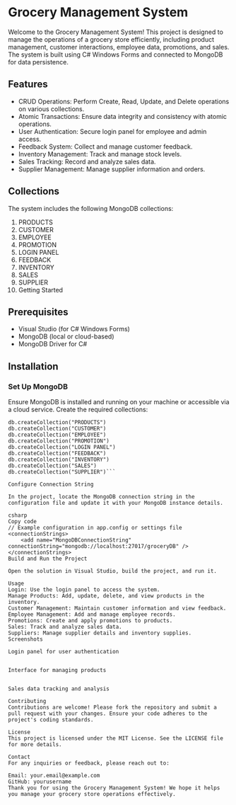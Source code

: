 # Grocery Management System
Welcome to the Grocery Management System! This project is designed to manage the operations of a grocery store efficiently, including product management, customer interactions, employee data, promotions, and sales. The system is built using C# Windows Forms and connected to MongoDB for data persistence.

## Features
+ CRUD Operations: Perform Create, Read, Update, and Delete operations on various collections.
+ Atomic Transactions: Ensure data integrity and consistency with atomic operations.
+ User Authentication: Secure login panel for employee and admin access.
+ Feedback System: Collect and manage customer feedback.
+ Inventory Management: Track and manage stock levels.
+ Sales Tracking: Record and analyze sales data.
+ Supplier Management: Manage supplier information and orders.
## Collections
The system includes the following MongoDB collections:

1. PRODUCTS
2. CUSTOMER
3. EMPLOYEE
4. PROMOTION
5. LOGIN PANEL
6. FEEDBACK
7. INVENTORY
8. SALES
9. SUPPLIER
10. Getting Started
## Prerequisites
+ Visual Studio (for C# Windows Forms)
+ MongoDB (local or cloud-based)
+ MongoDB Driver for C#
## Installation
### Set Up MongoDB
Ensure MongoDB is installed and running on your machine or accessible via a cloud service. Create the required collections:

``` use groceryDB
db.createCollection("PRODUCTS")
db.createCollection("CUSTOMER")
db.createCollection("EMPLOYEE")
db.createCollection("PROMOTION")
db.createCollection("LOGIN PANEL")
db.createCollection("FEEDBACK")
db.createCollection("INVENTORY")
db.createCollection("SALES")
db.createCollection("SUPPLIER")```

Configure Connection String

In the project, locate the MongoDB connection string in the configuration file and update it with your MongoDB instance details.

csharp
Copy code
// Example configuration in app.config or settings file
<connectionStrings>
    <add name="MongoDBConnectionString" connectionString="mongodb://localhost:27017/groceryDB" />
</connectionStrings>
Build and Run the Project

Open the solution in Visual Studio, build the project, and run it.

Usage
Login: Use the login panel to access the system.
Manage Products: Add, update, delete, and view products in the inventory.
Customer Management: Maintain customer information and view feedback.
Employee Management: Add and manage employee records.
Promotions: Create and apply promotions to products.
Sales: Track and analyze sales data.
Suppliers: Manage supplier details and inventory supplies.
Screenshots

Login panel for user authentication


Interface for managing products


Sales data tracking and analysis

Contributing
Contributions are welcome! Please fork the repository and submit a pull request with your changes. Ensure your code adheres to the project's coding standards.

License
This project is licensed under the MIT License. See the LICENSE file for more details.

Contact
For any inquiries or feedback, please reach out to:

Email: your.email@example.com
GitHub: yourusername
Thank you for using the Grocery Management System! We hope it helps you manage your grocery store operations effectively.

